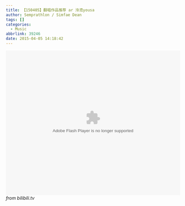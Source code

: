 ```yaml
---
title: 【150405】翻唱作品推荐 ar 泠鸢yousa
author: Semprathlon / Simfae Dean
tags: []
categories:
  - Music
abbrlink: 39246
date: 2015-04-05 14:18:42
---
```

<embed height="452" width="544" quality="high" allowfullscreen="true" type="application/x-shockwave-flash" src="http://share.acg.tv/flash.swf" flashvars="aid=2149900&page=1" pluginspage="http://www.adobe.com/shockwave/download/download.cgi?P1_Prod_Version=ShockwaveFlash"/>
<em>from bilibili.tv</em>